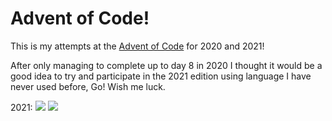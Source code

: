 # Advent of Code!

This is my attempts at the [Advent of Code](https://adventofcode.com) for 2020 and 2021!

After only managing to complete up to day 8 in 2020 I thought it would be a good idea to try and participate in the 2021 edition using language I have never used before, Go! Wish me luck.

2021: ![](https://img.shields.io/badge/days%20completed-2-red) ![](https://img.shields.io/badge/stars%20⭐-4-yellow)
